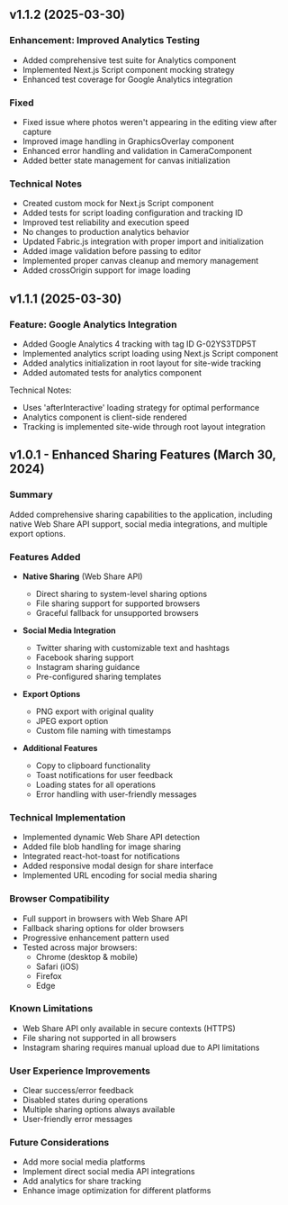 ## v1.1.2 (2025-03-30)

### Enhancement: Improved Analytics Testing

- Added comprehensive test suite for Analytics component
- Implemented Next.js Script component mocking strategy
- Enhanced test coverage for Google Analytics integration

### Fixed
- Fixed issue where photos weren't appearing in the editing view after capture
- Improved image handling in GraphicsOverlay component
- Enhanced error handling and validation in CameraComponent
- Added better state management for canvas initialization

### Technical Notes
- Created custom mock for Next.js Script component
- Added tests for script loading configuration and tracking ID
- Improved test reliability and execution speed
- No changes to production analytics behavior
- Updated Fabric.js integration with proper import and initialization
- Added image validation before passing to editor
- Implemented proper canvas cleanup and memory management
- Added crossOrigin support for image loading
## v1.1.1 (2025-03-30)

### Feature: Google Analytics Integration

- Added Google Analytics 4 tracking with tag ID G-02YS3TDP5T
- Implemented analytics script loading using Next.js Script component
- Added analytics initialization in root layout for site-wide tracking
- Added automated tests for analytics component

Technical Notes:
- Uses 'afterInteractive' loading strategy for optimal performance
- Analytics component is client-side rendered
- Tracking is implemented site-wide through root layout integration

## v1.0.1 - Enhanced Sharing Features (March 30, 2024)

### Summary
Added comprehensive sharing capabilities to the application, including native Web Share API support, social media integrations, and multiple export options.

### Features Added
- **Native Sharing** (Web Share API)
  - Direct sharing to system-level sharing options
  - File sharing support for supported browsers
  - Graceful fallback for unsupported browsers

- **Social Media Integration**
  - Twitter sharing with customizable text and hashtags
  - Facebook sharing support
  - Instagram sharing guidance
  - Pre-configured sharing templates

- **Export Options**
  - PNG export with original quality
  - JPEG export option
  - Custom file naming with timestamps

- **Additional Features**
  - Copy to clipboard functionality
  - Toast notifications for user feedback
  - Loading states for all operations
  - Error handling with user-friendly messages

### Technical Implementation
- Implemented dynamic Web Share API detection
- Added file blob handling for image sharing
- Integrated react-hot-toast for notifications
- Added responsive modal design for share interface
- Implemented URL encoding for social media sharing

### Browser Compatibility
- Full support in browsers with Web Share API
- Fallback sharing options for older browsers
- Progressive enhancement pattern used
- Tested across major browsers:
  - Chrome (desktop & mobile)
  - Safari (iOS)
  - Firefox
  - Edge

### Known Limitations
- Web Share API only available in secure contexts (HTTPS)
- File sharing not supported in all browsers
- Instagram sharing requires manual upload due to API limitations

### User Experience Improvements
- Clear success/error feedback
- Disabled states during operations
- Multiple sharing options always available
- User-friendly error messages

### Future Considerations
- Add more social media platforms
- Implement direct social media API integrations
- Add analytics for share tracking
- Enhance image optimization for different platforms

